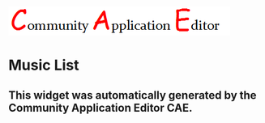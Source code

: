![CAE](https://github.com/PhilCAEOrg/CAE-Deployment-Temp/blob/gh-pages/frontendComponent-167/img/logo.png)  

Music List
===================


This widget was automatically generated by the Community Application Editor CAE.  
---------------
